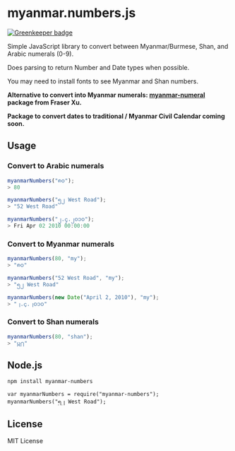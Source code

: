 # myanmar.numbers.js

[![Greenkeeper badge](https://badges.greenkeeper.io/mapmeld/myanmar-numbers-js.svg)](https://greenkeeper.io/)

Simple JavaScript library to convert between Myanmar/Burmese, Shan,
and Arabic numerals (0-9).

Does parsing to return Number and Date types when possible.

You may need to install fonts to see Myanmar and Shan numbers.

**Alternative to convert into Myanmar numerals: <a href="https://github.com/fraserxu/myanmar-numeral">myanmar-numeral</a> package from Fraser Xu.**

**Package to convert dates to traditional / Myanmar Civil Calendar coming soon.**

## Usage

### Convert to Arabic numerals

```javascript
myanmarNumbers("၈၀");
> 80

myanmarNumbers("၅၂ West Road");
> "52 West Road"

myanmarNumbers("၂.၄.၂၀၁၀");
> Fri Apr 02 2010 00:00:00
```

### Convert to Myanmar numerals

```javascript
myanmarNumbers(80, "my");
> "၈ဝ"

myanmarNumbers("52 West Road", "my");
> "၅၂ West Road"

myanmarNumbers(new Date("April 2, 2010"), "my");
> "၂.၄.၂ဝ၁ဝ"
```

### Convert to Shan numerals
```javascript
myanmarNumbers(80, "shan");
> "႘႐"
```

## Node.js

```bash
npm install myanmar-numbers
```

```
var myanmarNumbers = require("myanmar-numbers");
myanmarNumbers("၅၂ West Road");
```

## License

MIT License

